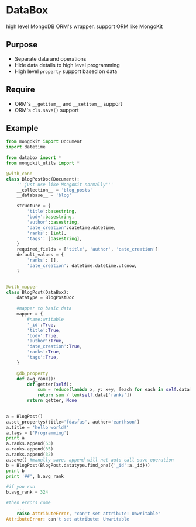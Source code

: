 DataBox
=======

high level MongoDB ORM's wrapper. support ORM like MongoKit


Purpose
--------
* Separate data and operations
* Hide data details to high level programming
* High level `property` support based on data

Require
-------
* ORM's `__getitem__` and `__setitem__` support
* ORM's `cls.save()` support

Example
--------

```python
from mongokit import Document
import datetime

from databox import *
from mongokit_utils import *

@with_conn
class BlogPostDoc(Document):
    '''just use like MongoKit normally'''
    __collection__ = 'blog_posts'
    __database__ = 'blog'

    structure = {
        'title':basestring,
        'body':basestring,
        'author':basestring,
        'date_creation':datetime.datetime,
        'ranks': [int],
        'tags': [basestring],
    }
    required_fields = ['title', 'author', 'date_creation']
    default_values = {
        'ranks': [],
        'date_creation': datetime.datetime.utcnow,
    }


@with_mapper
class BlogPost(DataBox):
    datatype = BlogPostDoc
    
    #mapper to basic data
    mapper = {
        #name:writable
        '_id':True,
        'title':True,
        'body':True,
        'author':True,
        'date_creation':True,
        'ranks':True,
        'tags':True,
    }

    @db_property
    def avg_rank():
        def getter(self):
            sum = reduce(lambda x, y: x+y, [each for each in self.data['ranks']])
            return sum / len(self.data['ranks'])
        return getter, None
            

a = BlogPost()
a.set_propertys(title='fdasfas', author='earthson')
a.title = 'hello world!'
a.tags = ['Programming']
print a
a.ranks.append(53)
a.ranks.append(35)
a.ranks.append(32)
a.save() #manully save, append will not auto call save operation
b = BlogPost(BlogPost.datatype.find_one({'_id':a._id}))
print b
print '##', b.avg_rank

#if you run 
b.avg_rank = 324

#then errors come
    ...
    raise AttributeError, "can't set attribute: Unwritable"
AttributeError: can't set attribute: Unwritable

```
